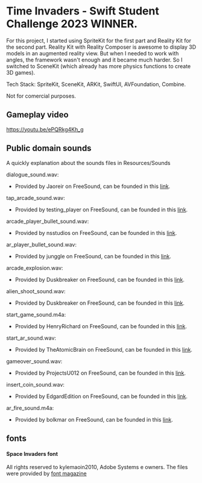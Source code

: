 # Time Invaders - Swift Student Challenge 2023 WINNER.

For this project, I started using SpriteKit for the first part and Reality Kit for the second part. Reality Kit with Reality Composer is awesome to display 3D models in an augmented reality view. But when I needed to work with angles, the framework wasn't enough and it became much harder. So I switched to SceneKit (which already has more physics functions to create 3D games).

Tech Stack: SpriteKit, SceneKit, ARKit, SwiftUI, AVFoundation, Combine.

Not for comercial purposes.

## Gameplay video

https://youtu.be/ePQRkg4Kh_g

## Public domain sounds 
A quickly explanation about the sounds files in Resources/Sounds

dialogue_sound.wav:
- Provided by Jaoreir on FreeSound, can be founded in this [link](https://freesound.org/people/Jaoreir/sounds/533568/). 

tap_arcade_sound.wav:
- Provided by testing_player on FreeSound, can be founded in this [link](https://freesound.org/people/testing_player/sounds/243038/).

arcade_player_bullet_sound.wav:
- Provided by nsstudios on FreeSound, can be founded in this [link](https://freesound.org/people/nsstudios/sounds/344276/).

ar_player_bullet_sound.wav:
- Provided by junggle on FreeSound, can be founded in this [link](https://freesound.org/people/junggle/sounds/29027/).

arcade_explosion.wav:
- Provided by Duskbreaker on FreeSound, can be founded in this [link](https://freesound.org/people/Duskbreaker/sounds/641486/).

alien_shoot_sound.wav:
- Provided by Duskbreaker on FreeSound, can be founded in this [link](https://freesound.org/people/Duskbreaker/sounds/641486/).

start_game_sound.m4a:
- Provided by HenryRichard on FreeSound, can be founded in this [link](https://freesound.org/people/HenryRichard/sounds/448274/).

start_ar_sound.wav:
- Provided by TheAtomicBrain on FreeSound, can be founded in this [link](https://freesound.org/people/TheAtomicBrain/sounds/351878/).

gameover_sound.wav:
- Provided by ProjectsU012 on FreeSound, can be founded in this [link](https://freesound.org/people/ProjectsU012/sounds/333785/).

insert_coin_sound.wav:
- Provided by EdgardEdition on FreeSound, can be founded in this [link](https://freesound.org/people/EdgardEdition/sounds/113095/).

ar_fire_sound.m4a:
- Provided by bolkmar on FreeSound, can be founded in this [link](https://freesound.org/people/bolkmar/sounds/420365/).


## fonts

#### Space Invaders font

All rights reserved to kylemaoin2010, Adobe Systems e owners. The files were provided by [font magazine](https://thefontsmagazine.com/font/space-invaders-font/)


